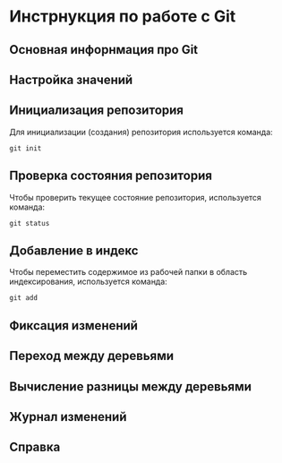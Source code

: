 # **Инстрнукция по работе с Git**

## Основная инфорнмация про Git

## Настройка значений

## Инициализация репозитория

Для инициализации (создания) репозитория используется команда:

    git init
## Проверка состояния репозитория

Чтобы проверить текущее состояние репозитория, используется команда:

    git status

## Добавление в индекс

Чтобы переместить содержимое из рабочей папки в область индексирования, используется команда:

    git add

## Фиксация изменений

## Переход между деревьями

## Вычисление разницы между деревьями

## Журнал изменений

## Справка
